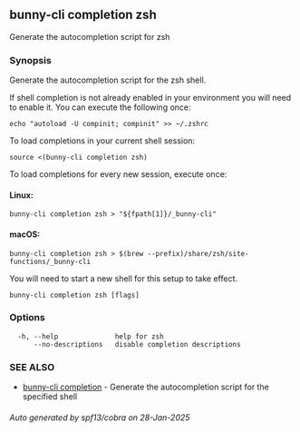 ## bunny-cli completion zsh

Generate the autocompletion script for zsh

### Synopsis

Generate the autocompletion script for the zsh shell.

If shell completion is not already enabled in your environment you will need
to enable it.  You can execute the following once:

	echo "autoload -U compinit; compinit" >> ~/.zshrc

To load completions in your current shell session:

	source <(bunny-cli completion zsh)

To load completions for every new session, execute once:

#### Linux:

	bunny-cli completion zsh > "${fpath[1]}/_bunny-cli"

#### macOS:

	bunny-cli completion zsh > $(brew --prefix)/share/zsh/site-functions/_bunny-cli

You will need to start a new shell for this setup to take effect.


```
bunny-cli completion zsh [flags]
```

### Options

```
  -h, --help              help for zsh
      --no-descriptions   disable completion descriptions
```

### SEE ALSO

* [bunny-cli completion](bunny-cli_completion.md)	 - Generate the autocompletion script for the specified shell

###### Auto generated by spf13/cobra on 28-Jan-2025
